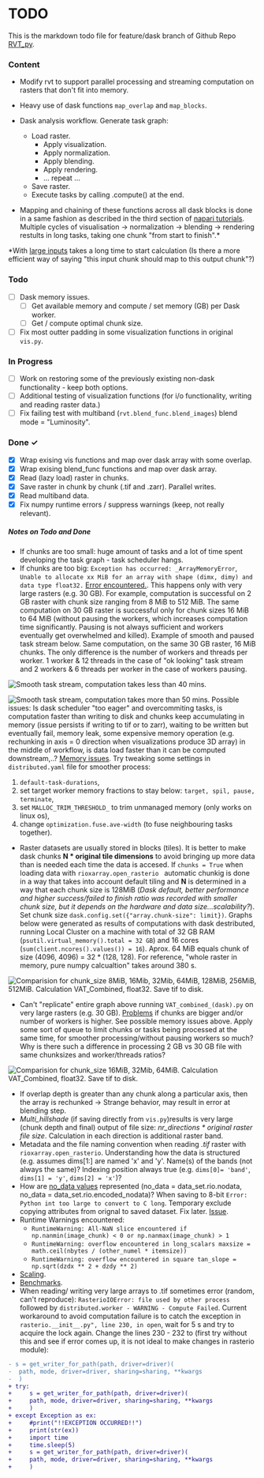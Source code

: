 # TODO

This is the markdown todo file for feature/dask branch of Github Repo [RVT_py](https://github.com/EarthObservation/RVT_py).

### Content

* Modify rvt to support parallel processing and streaming computation on rasters that don't fit into memory. 
* Heavy use of dask functions `map_overlap` and `map_blocks`.
* Dask analysis workflow. Generate task graph: 
  * Load raster. 
    * Apply visualization. 
    * Apply normalization. 
    * Apply blending. 
    * Apply rendering. 
    * ... repeat ...
  * Save raster. 
  * Execute tasks by calling .compute() at the end.

* Mapping and chaining of these functions across all dask blocks is done in a same fashion as described in the third section of  [napari tutorials](https://napari.org/tutorials/processing/dask.html). Multiple cycles of visualisation -> normalization -> blending -> rendering restults in long tasks, taking one chunk "from start to finish".\*  

\*With [large inputs](https://github.com/dask/dask/issues/3514) takes a long time to start calculation (Is there a more efficient way of saying "this input chunk should map to this output chunk"?)

### Todo

- [ ] Dask memory issues.
  - [ ] Get available memory and compute / set memory (GB) per Dask worker. 
  - [ ] Get / compute optimal chunk size. 
- [ ] Fix most outter padding in some visualization functions in original `vis.py`.

### In Progress

- [ ] Work on restoring some of the previously existing non-dask functionality - keep both options.
- [ ] Additional testing of visualization functions (for i/o functionality, writing and reading raster data.)
- [ ] Fix failing test with multiband (`rvt.blend_func.blend_images`) blend mode =  "Luminosity".

### Done ✓

- [x] Wrap exising vis functions and map over dask array with some overlap. 
- [x] Wrap exising blend_func functions and map over dask array. 
- [x] Read (lazy load) raster in chunks.
- [x] Save raster in chunk by chunk (.tif and .zarr). Parallel writes. 
- [x] Read multiband data. 
- [x] Fix numpy runtime errors / suppress warnings (keep, not really relevant).

##### _Notes on Todo and Done_
- If chunks are too small: huge amount of tasks and a lot of time spent developing the task graph - task scheduler hangs.
- If chunks are too big: `Exception has occurred: _ArrayMemoryError`, `Unable to allocate xx MiB for an array with shape (dimx, dimy) and data type float32.` [Error encountered.](https://stackoverflow.com/questions/62839068/memoryerror-unable-to-allocate-mib-for-an-array-with-shape-and-data-type-when). This happens only with very large rasters (e.g. 30 GB). For example, computation is successful on 2 GB raster with chunk size ranging from 8 MiB to 512 MiB. The same computation on 30 GB raster is successful only for chunk sizes 16 MiB to 64 MiB (without pausing the workers, which increases computation time significantly. Pausing is not always sufficient and workers eventually get overwhelmed and killed). Example of smooth and paused task stream below. Same computation, on the same 30 GB raster, 16 MiB chunks. The only difference is the number of workers and threads per worker. 1 worker & 12 threads in the case of "ok looking" task stream and 2 workers & 6 threads per worker in the case of workers pausing.

![Smooth task stream, computation takes less than 40 mins.](./docs/bmarks/not_pausing_w1_t12.png)

![Smooth task stream, computation takes more than 50 mins.](./docs/bmarks/pausing_w2_t6.png)
Possible issues: Is dask scheduler "too eager" and overcommiting tasks, is computation faster than writing to disk and chunks keep accumulating in memory (issue persists if writing to tif or to zarr), waiting to be written but eventually fail, memory leak, some expensive memory operation (e.g. rechunking in axis = 0 direction when visualizations produce 3D array) in the middle of workflow, is data load faster than it can be computed downstream,..? [Memory issues](https://alimanfoo.github.io/dask/2021/03/22/dask-memory-thought.html).
Try tweaking some settings in `distributed.yaml` file for smoother process:
1. `default-task-durations`,
2. set target worker  memory fractions to stay below: `target, spil, pause, terminate`,
3. set `MALLOC_TRIM_THRESHOLD_` to trim unmanaged memory (only works on linux os),
4. change `optimization.fuse.ave-width` (to fuse neighbouring tasks together).
- Raster datasets are usually stored in blocks (tiles). It is better to  make dask chunks **N * original tile dimensions** to avoid bringing up more data than is needed each time the data is accesed. If `chunks = True` when loading data with `rioxarray.open_rasterio ` automatic chunkig is done in a way that takes into account default tiling and **N** is determined in a way that each chunk size is 128MiB (_Dask default, better performance and higher success/failed to finish ratio was recorded with smaller chunk size, but it depends on the hardware and data size...scalability?_). Set chunk size `dask.config.set({"array.chunk-size": limit})`. Graphs below were generated as results of computations with dask destributed, running Local Cluster on a machine with total of 32 GB RAM (`psutil.virtual_memory().total = 32 GB`) and 16 cores (`sum(client.ncores().values()) = 16`). Aprox. 64 MiB equals chunk of size (4096, 4096) = 32 * (128, 128). For reference, "whole raster in memory, pure numpy  calcualtion" takes around 380 s.

![Comparision for chunk_size 8MiB, 16Mib, 32Mib, 64MiB, 128MiB, 256MiB, 512MiB. Calculation VAT_Combined, float32. Save tif to disk.](./docs/bmarks/csize_wt_ratio.png)
- Can't "replicate" entire graph above running `VAT_combined_(dask).py` on very large rasters (e.g. 30 GB). [Problems](https://github.com/dask/distributed/issues/2602) if chunks are bigger and/or number of workers is higher. See possible memory issues above. Apply some sort of queue to limit chunks or tasks being processed at the same time, for smoother processing/without pausing workers so much? Why is there such a difference in processing 2 GB vs 30 GB file with same chunksizes and worker/threads ratios?

![Comparision for chunk_size 16MiB, 32Mib, 64MiB. Calculation VAT_Combined, float32. Save tif to disk.](./docs/bmarks/csize_wt_ratio_large.png)
- If overlap depth is greater than any chunk along a particular axis, then the array is rechunked -> Strange behavior, may result in error at blending step.
- _Multi_hillshade_ (if saving directly from `vis.py`)results is very large (chunk depth and final) output of file size: _nr_directions * original raster file size_. Calculation in each direction is additional raster band.
- Metadata and the file naming convention when reading _.tif_ raster with `rioxarray.open_rasterio`. Understanding how the data is structured (e.g. assumes dims[1:] are named 'x' and 'y'. Name(s) of the bands (not always the same)? Indexing position always true (e.g. `dims[0]= 'band'`, `dims[1] = 'y'`, `dims[2] = 'x'`)?
- How are [no_data values](https://corteva.github.io/rioxarray/stable/getting_started/nodata_management.html) represented (no_data = data_set.rio.nodata, no_data = data_set.rio.encoded_nodata)? When saving to 8-bit `Error: Python int too large to convert to C long`. Temporary exclude copying attributes from orignal to saved dataset. Fix later. [Issue](https://github.com/corteva/rioxarray/issues/113).
- Runtime Warnings encountered:
  - `RuntimeWarning: All-NaN slice encountered if np.nanmin(image_chunk) < 0 or np.nanmax(image_chunk) > 1`
  - `RuntimeWarning: overflow encountered in long_scalars maxsize = math.ceil(nbytes / (other_numel * itemsize))`
  - `RuntimeWarning: overflow encountered in square tan_slope = np.sqrt(dzdx ** 2 + dzdy ** 2)`
- [Scaling](https://www.jennakwon.page/2021/03/benchmarks-dask-distributed-vs-ray-for.html).
- [Benchmarks](https://matthewrocklin.com/blog/work/2017/07/03/scaling).
- When reading/ writing very large arrays to .tif  sometimes error (random, can't reproduce): `RasterioIOError: file used by other process` followed by `distributed.worker - WARNING - Compute Failed`. Current workaround to avoid computation failure is to catch the exception in `rasterio.__init__.py", line 230, in open`, wait for 5 s and try to acquire the lock again. Change the lines 230 - 232 to (first try without this and see if error comes up, it is not ideal to make changes in  rasterio module):
```diff
- s = get_writer_for_path(path, driver=driver)(
-  path, mode, driver=driver, sharing=sharing, **kwargs
-  )
+ try:
+     s = get_writer_for_path(path, driver=driver)(
+     path, mode, driver=driver, sharing=sharing, **kwargs
+     )
+ except Exception as ex:
+     #print("!!EXCEPTION OCCURRED!!")
+     print(str(ex))
+     import time
+     time.sleep(5)
+     s = get_writer_for_path(path, driver=driver)(
+     path, mode, driver=driver, sharing=sharing, **kwargs
+     )
```